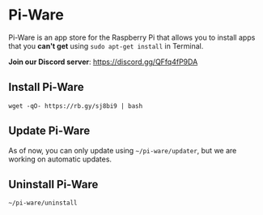 # Pi-Ware
Pi-Ware is an app store for the Raspberry Pi that allows you to install apps that you **can't get** using `sudo apt-get install` in Terminal.

**Join our Discord server**: https://discord.gg/QFfq4fP9DA

## Install Pi-Ware
```
wget -qO- https://rb.gy/sj8bi9 | bash
```

## Update Pi-Ware
As of now, you can only update using `~/pi-ware/updater`, but we are working on automatic updates.

## Uninstall Pi-Ware
```
~/pi-ware/uninstall
```
